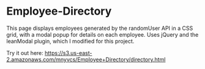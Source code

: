 # Employee-Directory

This page displays employees generated by the randomUser API in a CSS grid, with a modal popup for details on each employee.
Uses jQuery and the leanModal plugin, which I modified for this project.

Try it out here:
https://s3.us-east-2.amazonaws.com/mnyvcs/Employee+Directory/directory.html
